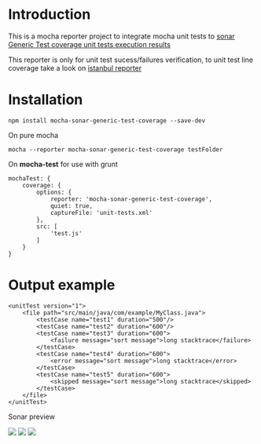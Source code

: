 # Introduction
This is a mocha reporter project to integrate mocha unit tests to [sonar Generic Test coverage unit tests execution results](http://docs.sonarqube.org/display/PLUG/Generic+Test+Coverage#GenericTestCoverage-UnitTestsExecutionResultsReportFormat)

This reporter is only for unit test sucess/failures verification, to unit test line coverage take a look on [istanbul reporter](https://www.npmjs.com/package/grunt-istanbul)

# Installation

	npm install mocha-sonar-generic-test-coverage --save-dev

On pure mocha 

	mocha --reporter mocha-sonar-generic-test-coverage testFolder

On **mocha-test** for use with grunt

	mochaTest: {
		coverage: {
			options: {
				reporter: 'mocha-sonar-generic-test-coverage',
				quiet: true,
				captureFile: 'unit-tests.xml'
			},
			src: [
				'test.js'
			]
		}
	}

# Output example 
	<unitTest version="1">
		<file path="src/main/java/com/example/MyClass.java">
			<testCase name="test1" duration="500"/>
			<testCase name="test2" duration="600"/>
			<testCase name="test3" duration="600">
				<failure message="sort message">long stacktrace</failure>
			</testCase>
			<testCase name="test4" duration="600">
				<error message="sort message">long stacktrace</error>
			</testCase>
			<testCase name="test5" duration="600">
				<skipped message="sort message">long stacktrace</skipped>
			</testCase>
		</file>
	</unitTest>

Sonar preview

![](http://i.imgur.com/mlxAPI1.jpg)
![](http://i.imgur.com/n9eCbt7.jpg)
![](http://i.imgur.com/Bfw0amn.jpg)
